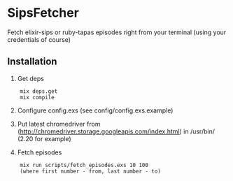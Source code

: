 # SipsFetcher

Fetch elixir-sips or ruby-tapas episodes right from your terminal (using your credentials of course)

## Installation

1. Get deps

```
    mix deps.get
    mix compile
```

2. Configure config.exs (see config/config.exs.example)
3. Put latest chromedriver from (http://chromedriver.storage.googleapis.com/index.html) in /usr/bin/ (2.20 for example)

4. Fetch episodes

```
    mix run scripts/fetch_episodes.exs 10 100
    (where first number - from, last number - to)
```

